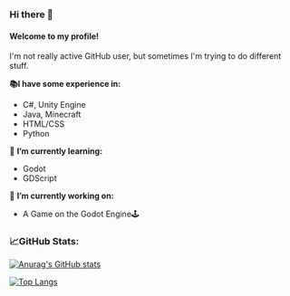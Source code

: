 ### Hi there 👋 
#### Welcome to my profile!
I'm not really active GitHub user, but sometimes I'm trying to do different stuff.


**📚I have some experience in:**
- C#, Unity Engine
- Java, Minecraft
- HTML/CSS
- Python


🌱 **I’m currently learning:**
- Godot
- GDScript


🔭 **I’m currently working on:**
- A Game on the Godot Engine🕹️


### 📈GitHub Stats:


[![Anurag's GitHub stats](https://github-readme-stats.vercel.app/api?username=pinecarp&count_private=true)](https://github.com/anuraghazra/github-readme-stats)

[![Top Langs](https://github-readme-stats.vercel.app/api/top-langs/?username=pinecarp&layout=compact)](https://github.com/anuraghazra/github-readme-stats)
